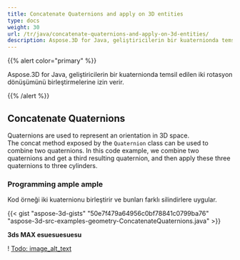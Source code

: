 ```yaml
---
title: Concatenate Quaternions and apply on 3D entities
type: docs
weight: 30
url: /tr/java/concatenate-quaternions-and-apply-on-3d-entities/
description: Aspose.3D for Java, geliştiricilerin bir kuaternionda temsil edilen iki rotasyon dönüşümünü birleştirmelerine izin verir.
---
```

{{% alert color="primary" %}} 

Aspose.3D for Java, geliştiricilerin bir kuaternionda temsil edilen iki rotasyon dönüşümünü birleştirmelerine izin verir.

{{% /alert %}} 
##  **Concatenate Quaternions**
Quaternions are used to represent an orientation in 3D space. The concat method exposed by the `Quaternion` class can be used to combine two quaternions. In this code example, we combine two quaternions and get a third resulting quaternion, and then apply these three quaternions to three cylinders.
###  **Programming ample ample**
Kod örneği iki kuaternionu birleştirir ve bunları farklı silindirlere uygular.

{{< gist "aspose-3d-gists" "50e7f479a64956c0bf78841c0799ba76" "aspose-3d-src-examples-geometry-ConcatenateQuaternions.java" >}}




**3ds MAX esuesuesuesu**

! [Todo: image_alt_text](concatenate-quaternions-and-apply-on-3d-entities_1.png)

